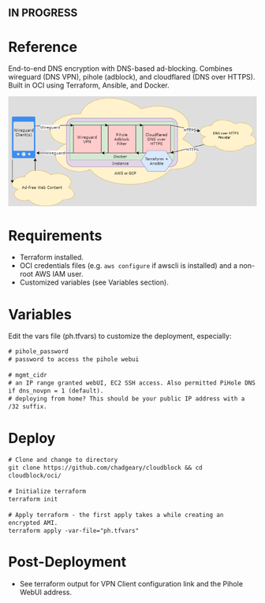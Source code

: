 ## IN PROGRESS ##

# Reference
End-to-end DNS encryption with DNS-based ad-blocking. Combines wireguard (DNS VPN), pihole (adblock), and cloudflared (DNS over HTTPS). Built in OCI using Terraform, Ansible, and Docker.

![Diagram](../diagram.png)

# Requirements
- Terraform installed.
- OCI credentials files (e.g. `aws configure` if awscli is installed) and a non-root AWS IAM user.
- Customized variables (see Variables section).

# Variables
Edit the vars file (ph.tfvars) to customize the deployment, especially:

```
# pihole_password
# password to access the pihole webui

# mgmt_cidr
# an IP range granted webUI, EC2 SSH access. Also permitted PiHole DNS if dns_novpn = 1 (default).
# deploying from home? This should be your public IP address with a /32 suffix. 
```

# Deploy
```
# Clone and change to directory
git clone https://github.com/chadgeary/cloudblock && cd cloudblock/oci/

# Initialize terraform
terraform init

# Apply terraform - the first apply takes a while creating an encrypted AMI.
terraform apply -var-file="ph.tfvars"
```

# Post-Deployment
- See terraform output for VPN Client configuration link and the Pihole WebUI address.

